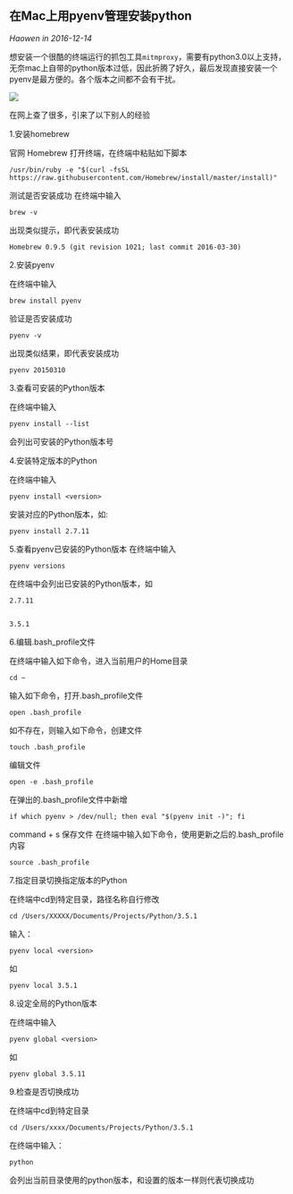 ## 在Mac上用pyenv管理安装python
*Haowen in 2016-12-14*

想安装一个很酷的终端运行的抓包工具```mitmproxy```，需要有python3.0以上支持，无奈mac上自带的python版本过低，因此折腾了好久，最后发现直接安装一个pyenv是最方便的。各个版本之间都不会有干扰。

![](http://storage.googleapis.com/withyoufriends/doc/170301.png?imageView2/0/q/75|watermark/2/text/SGFvd2VuJ3MgQmxvZyB8IFBvd2VyZWQgYnkgUWluaXU=/font/ZG9rY2hhbXBh/fontsize/500/fill/I0VGRUZFRg==/dissolve/100/gravity/SouthEast/dx/20/dy/20)

在网上查了很多，引来了以下别人的经验

1.安装homebrew

官网 Homebrew
打开终端，在终端中粘贴如下脚本

    /usr/bin/ruby -e "$(curl -fsSL https://raw.githubusercontent.com/Homebrew/install/master/install)"

测试是否安装成功
在终端中输入

    brew -v

出现类似提示，即代表安装成功


    Homebrew 0.9.5 (git revision 1021; last commit 2016-03-30)


2.安装pyenv

在终端中输入

    brew install pyenv

验证是否安装成功

    pyenv -v

出现类似结果，即代表安装成功

    pyenv 20150310


3.查看可安装的Python版本

在终端中输入

    pyenv install --list

会列出可安装的Python版本号

4.安装特定版本的Python

在终端中输入

    pyenv install <version>

安装对应的Python版本，如:

    pyenv install 2.7.11


5.查看pyenv已安装的Python版本
在终端中输入

    pyenv versions

在终端中会列出已安装的Python版本，如

    2.7.11


    3.5.1


6.编辑.bash_profile文件

在终端中输入如下命令，进入当前用户的Home目录

    cd ~

输入如下命令，打开.bash_profile文件

    open .bash_profile

如不存在，则输入如下命令，创建文件

    touch .bash_profile

编辑文件

    open -e .bash_profile

在弹出的.bash_profile文件中新增

    if which pyenv > /dev/null; then eval "$(pyenv init -)"; fi

command + s 保存文件
在终端中输入如下命令，使用更新之后的.bash_profile内容

    source .bash_profile



7.指定目录切换指定版本的Python

在终端中cd到特定目录，路径名称自行修改

    cd /Users/XXXXX/Documents/Projects/Python/3.5.1

输入：

    pyenv local <version>

如

    pyenv local 3.5.1



8.设定全局的Python版本

在终端中输入

    pyenv global <version>

如

    pyenv global 3.5.11


9.检查是否切换成功

在终端中cd到特定目录

    cd /Users/xxxx/Documents/Projects/Python/3.5.1

在终端中输入：

    python

会列出当前目录使用的python版本，和设置的版本一样则代表切换成功
